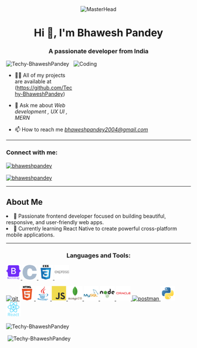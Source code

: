 <div align="center">
  <img src="https://content.wepik.com/statics/27165756/preview-page0.jpg" alt="MasterHead" width="850" height="320" />
</div>







<h1 align="center">Hi 👋, I'm Bhawesh Pandey</h1>
<h3 align="center">A passionate  developer from India</h3>
<img align="right" alt="Coding" width="320" height="160" src="https://cdn.dribbble.com/users/1162077/screenshots/3848914/programmer.gif">

<p align="left"> <img src="https://komarev.com/ghpvc/?username=Techy-BhaweshPandey&label=Profile%20views&color=0e75b6&style=flat" alt="Techy-BhaweshPandey" /> </p>



- 👨‍💻 All of my projects are available at (https://github.com/Techy-BhaweshPandey)

- 💬 Ask me about *Web development , UX UI , MERN*

- 📫 How to reach me *bhaweshpandey2004@gmail.com*

  
<hr>

<h3 align="left">Connect with me:</h3>
<p align="left">
<a href="https://www.linkedin.com/in/bhawesh-pandey-8b64b9303?utm_source=share&utm_campaign=share_via&utm_content=profile&utm_medium=android_app" target="blank"><img align="center" src="https://raw.githubusercontent.com/rahuldkjain/github-profile-readme-generator/master/src/images/icons/Social/linked-in-alt.svg" alt="bhaweshpandey" height="30" width="40" /></a>

<a href="https://leetcode.com/u/BhaweshPandey/" target="blank"><img align="center" src="https://raw.githubusercontent.com/rahuldkjain/github-profile-readme-generator/master/src/images/icons/Social/leet-code.svg" alt="bhaweshpandey" height="30" width="40" /></a>
</p>

<hr>
<h2 align="left">About Me</h2>

  <li>🚀 Passionate frontend developer focused on building beautiful, responsive, and user-friendly web apps.</li>
  <li>📱 Currently learning React Native to create powerful cross-platform mobile applications.</li>
</ul>
<hr>
<h3 align="center">Languages and Tools:</h3>
<p align="left"> 
  <a href="https://getbootstrap.com" target="_blank" rel="noreferrer"> <img src="https://raw.githubusercontent.com/devicons/devicon/master/icons/bootstrap/bootstrap-plain-wordmark.svg" alt="bootstrap" width="40" height="40"/> </a> 
  <a href="https://www.cprogramming.com/" target="_blank" rel="noreferrer"> <img src="https://raw.githubusercontent.com/devicons/devicon/master/icons/c/c-original.svg" alt="c" width="40" height="40"/> </a> 
  <a href="https://www.w3schools.com/css/" target="_blank" rel="noreferrer"> <img src="https://raw.githubusercontent.com/devicons/devicon/master/icons/css3/css3-original-wordmark.svg" alt="css3" width="40" height="40"/> </a> 
  <a href="https://expressjs.com" target="_blank" rel="noreferrer"> <img src="https://raw.githubusercontent.com/devicons/devicon/master/icons/express/express-original-wordmark.svg" alt="express" width="40" height="40"/> </a> 
  
  <a href="https://git-scm.com/" target="_blank" rel="noreferrer"> <img src="https://www.vectorlogo.zone/logos/git-scm/git-scm-icon.svg" alt="git" width="40" height="40"/> </a> 
  <a href="https://www.w3.org/html/" target="_blank" rel="noreferrer"> <img src="https://raw.githubusercontent.com/devicons/devicon/master/icons/html5/html5-original-wordmark.svg" alt="html5" width="40" height="40"/> </a> 
  <a href="https://www.java.com" target="_blank" rel="noreferrer"> <img src="https://raw.githubusercontent.com/devicons/devicon/master/icons/java/java-original.svg" alt="java" width="40" height="40"/> </a> 
  <a href="https://developer.mozilla.org/en-US/docs/Web/JavaScript" target="_blank" rel="noreferrer"> <img src="https://raw.githubusercontent.com/devicons/devicon/master/icons/javascript/javascript-original.svg" alt="javascript" width="40" height="40"/> </a> 
  <a href="https://www.mongodb.com/" target="_blank" rel="noreferrer"> <img src="https://raw.githubusercontent.com/devicons/devicon/master/icons/mongodb/mongodb-original-wordmark.svg" alt="mongodb" width="40" height="40"/> </a> 
  <a href="https://www.mysql.com/" target="_blank" rel="noreferrer"> <img src="https://raw.githubusercontent.com/devicons/devicon/master/icons/mysql/mysql-original-wordmark.svg" alt="mysql" width="40" height="40"/> </a> 
  <a href="https://nodejs.org" target="_blank" rel="noreferrer"> <img src="https://raw.githubusercontent.com/devicons/devicon/master/icons/nodejs/nodejs-original-wordmark.svg" alt="nodejs" width="40" height="40"/> </a> 
  <a href="https://www.oracle.com/" target="_blank" rel="noreferrer"> <img src="https://raw.githubusercontent.com/devicons/devicon/master/icons/oracle/oracle-original.svg" alt="oracle" width="40" height="40"/> </a> 
  <a href="https://postman.com" target="_blank" rel="noreferrer"> <img src="https://www.vectorlogo.zone/logos/getpostman/getpostman-icon.svg" alt="postman" width="40" height="40"/> </a> 
  <a href="https://www.python.org" target="_blank" rel="noreferrer"> <img src="https://raw.githubusercontent.com/devicons/devicon/master/icons/python/python-original.svg" alt="python" width="40" height="40"/> </a> 
  <a href="https://reactjs.org/" target="_blank" rel="noreferrer"> <img src="https://raw.githubusercontent.com/devicons/devicon/master/icons/react/react-original-wordmark.svg" alt="react" width="40" height="40"/> </a> 
</p>


<p><img align="center" src="https://github-readme-stats.vercel.app/api/top-langs?username=Techy-BhaweshPandey&show_icons=true&locale=en&layout=compact" alt="Techy-BhaweshPandey" /></p>

<p>&nbsp;<img align="center" src="https://github-readme-stats.vercel.app/api?username=Techy-BhaweshPandey&show_icons=true&locale=en" alt="Techy-BhaweshPandey" /></p>
